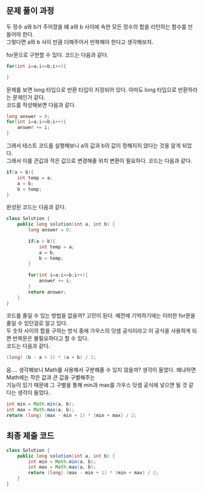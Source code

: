 ## 문제 풀이 과정
두 정수 a와 b가 주어졌을 떄 a와 b 사이에 속한 모든 정수의 합을 리턴하는 함수를 만들어야 한다.  
그렇다면 a와 b 사이 만큼 더해주어서 반복해야 한다고 생각해보자.

for문으로 구현할 수 있다. 코드는 다음과 같다.
```java
for(int i=a;i<=b;i++){

}
```

문제를 보면 long 타입으로 반환 타입이 지정되어 있다. 아마도 long 타입으로 반환하라는 문제인거 같다.  
코드를 작성해보면 다음과 같다.

```java
long answer = 0;
for(int i=a;i<=b;i++){
    answer += i;
}
```

그래서 테스트 코드를 실행해보니 a의 값과 b의 값이 정해지지 않다는 것을 알게 되었다.  
그래서 이를 큰값과 작은 값으로 변경해줄 위치 변환이 필요하다. 코드는 다음과 같다.

```java
if(a > b){
    int temp = a;
    a = b;
    b = temp;
}
```

완성된 코드는 다음과 같다.
```Java
class Solution {
    public long solution(int a, int b) {
        long answer = 0;
        
        if(a > b){
            int temp = a;
            a = b;
            b = temp;
        }
        
        for(int i=a;i<=b;i++){
            answer += i;
        }
        return answer;
    }
}
```

코드를 줄일 수 있는 방법을 없을까? 고민이 된다. 예전에 기억하기에는 이러한 for문을 줄일 수 있던걸로 알고 있다.  
두 숫자 사이의 합을 구하는 방식 중에 가우스의 덧셈 공식이라고 이 공식을 사용하게 되면 반복문은 불필요하다고 할 수 있다.  
코드는 다음과 같다.

```Java
(long) (b - a + 1) * (a + b) / 2;
```

음.... 생각해보니 Math를 사용해서 구분해줄 수 있지 않을까? 생각이 들었다. 왜냐하면 Math에는 작은 값과 큰 값을 구별해주는  
기능이 있기 때문에 그 구별을 통해 min과 max를 가우스 덧셈 공식에 넣으면 될 것 같다는 생각이 들었다.
```java
int min = Math.min(a, b);
int max = Math.max(a, b);
return (long) (max - min + 1) * (min + max) / 2;
```

## 최종 제출 코드
```java
class Solution {
    public long solution(int a, int b) {
        int min = Math.min(a, b);
        int max = Math.max(a, b);
        return (long) (max - min + 1) * (min + max) / 2;
    }
}
```
